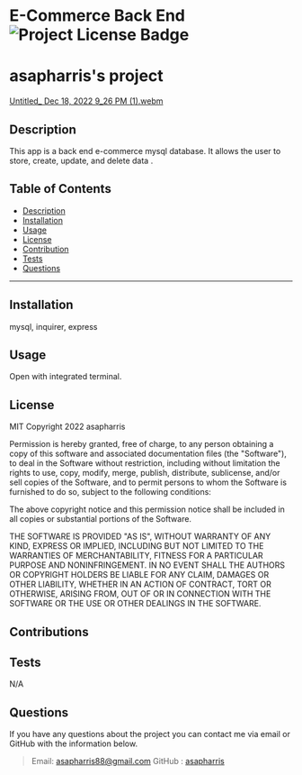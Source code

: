 # E-Commerce Back End  ![Project License Badge](https://img.shields.io/badge/license-MIT-brightgreen)
# asapharris's project

[Untitled_ Dec 18, 2022 9_26 PM (1).webm](https://user-images.githubusercontent.com/116297281/208336515-78dc1b50-e67f-40ba-a94e-351dd1037503.webm) 

## Description
This app is a back end e-commerce mysql database. It allows the user to store, create, update, and delete data .


  ## Table of Contents
  * [Description](#Description)
  * [Installation](#Installation)
  * [Usage](#Usage)
  * [License](#license)
  * [Contribution](#Contribution)
  * [Tests](#Tests)
  * [Questions](#Questions)
  ***
    

## Installation
mysql, inquirer, express

## Usage
Open with integrated terminal.


## License


  MIT
  Copyright 2022 asapharris

  Permission is hereby granted, free of charge, to any person obtaining a copy of this software and associated 
  documentation files (the "Software"), to deal in the Software without restriction, including without limitation 
  the rights to use, copy, modify, merge, publish, distribute, sublicense, and/or sell copies of the Software, and 
  to permit persons to whom the Software is furnished to do so, subject to the following conditions:

  The above copyright notice and this permission notice shall be included in all copies or substantial portions 
  of the Software.

  THE SOFTWARE IS PROVIDED "AS IS", WITHOUT WARRANTY OF ANY KIND, EXPRESS OR IMPLIED, INCLUDING BUT NOT LIMITED 
  TO THE WARRANTIES OF MERCHANTABILITY, FITNESS FOR A PARTICULAR PURPOSE AND NONINFRINGEMENT. IN NO EVENT SHALL 
  THE AUTHORS OR COPYRIGHT HOLDERS BE LIABLE FOR ANY CLAIM, DAMAGES OR OTHER LIABILITY, WHETHER IN AN ACTION OF CONTRACT, 
  TORT OR OTHERWISE, ARISING FROM, OUT OF OR IN CONNECTION WITH THE SOFTWARE OR THE USE OR OTHER DEALINGS IN THE SOFTWARE.
  
  

## Contributions


## Tests
N/A

## Questions
If you have any questions about the project you can contact me via email or GitHub with the information below. 
>Email: asapharris88@gmail.com 
>GitHub : [asapharris](https://github.com/asapharris)

